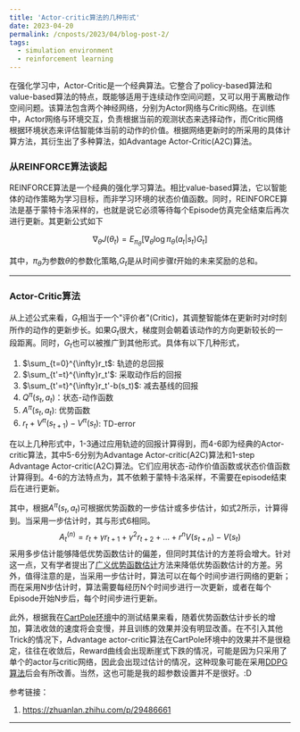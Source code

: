 ```yaml
---
title: 'Actor-critic算法的几种形式'
date: 2023-04-20
permalink: /cnposts/2023/04/blog-post-2/
tags:
  - simulation environment
  - reinforcement learning
---
```


在强化学习中，Actor-Critic是一个经典算法。它整合了policy-based算法和value-based算法的特点，既能够适用于连续动作空间问题，又可以用于离散动作空间问题。该算法包含两个神经网络，分别为Actor网络与Critic网络。在训练中，Actor网络与环境交互，负责根据当前的观测状态来选择动作，而Critic网络根据环境状态来评估智能体当前的动作的价值。根据网络更新时的所采用的具体计算方法，其衍生出了多种算法，如Advantage Actor-Critic(A2C)算法。

### 从REINFORCE算法谈起
REINFORCE算法是一个经典的强化学习算法。相比value-based算法，它以智能体的动作策略为学习目标，而非学习环境的状态价值函数。同时，REINFORCE算法是基于蒙特卡洛采样的，也就是说它必须等待每个Episode仿真完全结束后再次进行更新。其更新公式如下

$$ \nabla_{\theta} J(\theta_t) = E_{\pi_{\theta}}[\nabla_{\theta} \log \pi_{\theta}(a_t|s_t)G_t]$$

其中，$\pi_{\theta}$为参数$\theta$的参数化策略,$G_t$是从时间步骤$t$开始的未来奖励的总和。

------
### Actor-Critic算法
从上述公式来看，$G_t$相当于一个"评价者"(Critic)，其调整智能体在更新时对$t$时刻所作的动作的更新步长。如果$G_t$很大，梯度则会朝着该动作的方向更新较长的一段距离。同时，$G_t$也可以被推广到其他形式。具体有以下几种形式，
1. $\sum_{t=0}^{\infty}r_t$: 轨迹的总回报
2. $\sum_{t'=t}^{\infty}r_t'$: 采取动作后的回报
3. $\sum_{t'=t}^{\infty}r_t'-b(s_t)$: 减去基线的回报
4. $Q^\pi(s_t,a_t)$：状态-动作函数
5. $A^\pi(s_t,a_t)$: 优势函数
6. $r_t+V^\pi(s_{t+1})-V^\pi(s_t)$: TD-error

在以上几种形式中，1-3通过应用轨迹的回报计算得到，而4-6即为经典的Actor-critic算法，其中5-6分别为Advantage Actor-critic(A2C)算法和1-step Advantage Actor-critic(A2C)算法。它们应用状态-动作价值函数或状态价值函数计算得到。4-6的方法特点为，其不依赖于蒙特卡洛采样，不需要在episode结束后在进行更新。

其中，根据$A^\pi(s_t,a_t)$可根据优势函数的一步估计或多步估计，如式2所示，计算得到。当采用一步估计时，其与形式6相同。
$$ A^{(n)}_t=r_t+\gamma r_{t+1} + \gamma ^2 r_{t+2}+...+r^n V(s_{t+n})-V(s_t)$$
采用多步估计能够降低优势函数估计的偏差，但同时其估计的方差将会增大。针对这一点，又有学者提出了[广义优势函数估计](https://arxiv.org/abs/1506.02438)方法来降低优势函数估计的方差。另外，值得注意的是，当采用一步估计时，算法可以在每个时间步进行网络的更新；而在采用N步估计时，算法需要每经历N个时间步进行一次更新，或者在每个Episode开始N步后，每个时间步进行更新。

此外，根据我在[CartPole环境](https://www.gymlibrary.dev/environments/classic_control/cart_pole/)中的测试结果来看，随着优势函数估计步长的增加，算法收敛的速度将会变慢，并且训练的效果并没有明显改善。在不引入其他Trick的情况下，Advantage actor-critic算法在CartPole环境中的效果并不是很稳定，往往在收敛后，Reward曲线会出现断崖式下跌的情况，可能是因为只采用了单个的actor与critic网络，因此会出现过估计的情况，这种现象可能在采用[DDPG算法](https://arxiv.org/abs/1509.02971)后会有所改善。当然，这也可能是我的超参数设置并不是很好。:D

参考链接：
1. https://zhuanlan.zhihu.com/p/29486661 
------